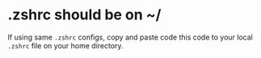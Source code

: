 # .zshrc should be on ~/

If using same `.zshrc` configs, copy and paste code this code to your local `.zshrc` file on your home directory.
